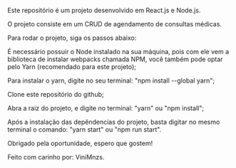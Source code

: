 Este repositório é um projeto desenvolvido em React.js e Node.js.

O projeto consiste em um CRUD de agendamento de consultas médicas.

Para rodar o projeto, siga os passos abaixo:

É necessário possuir o Node instalado na sua máquina, pois com ele vem a biblioteca de instalar webpacks chamada NPM, você também pode optar pelo Yarn (recomendado para este projeto);

Para instalar o yarn, digite no seu terminal: "npm install --global yarn";

Clone este repositório do github;

Abra a raiz do projeto, e digite no terminal: "yarn" ou "npm install";

Após a instalação das depêndencias do projeto, basta digitar no mesmo terminal o comando: "yarn start" ou "npm run start".

Obrigado pela oportunidade, espero que gostem!

Feito com carinho por: ViniMnzs.
